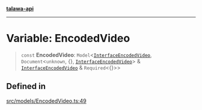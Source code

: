[**talawa-api**](../../../README.md)

***

# Variable: EncodedVideo

> `const` **EncodedVideo**: `Model`\<[`InterfaceEncodedVideo`](../interfaces/InterfaceEncodedVideo.md), `Document`\<`unknown`, \{\}, [`InterfaceEncodedVideo`](../interfaces/InterfaceEncodedVideo.md)\> & [`InterfaceEncodedVideo`](../interfaces/InterfaceEncodedVideo.md) & `Required`\<\{\}\>\>

## Defined in

[src/models/EncodedVideo.ts:49](https://github.com/Suyash878/talawa-api/blob/f376d03c37e9acd046e7cc983947432c95f74442/src/models/EncodedVideo.ts#L49)
